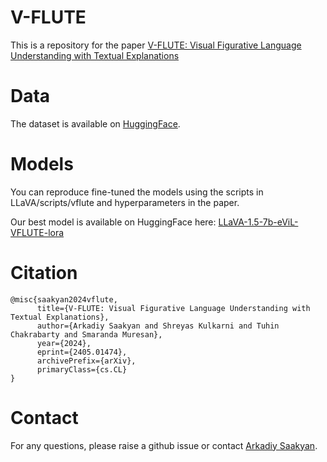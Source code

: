 # V-FLUTE

This is a repository for the paper [V-FLUTE: Visual Figurative Language Understanding with Textual Explanations](https://arxiv.org/abs/2405.01474)

# Data

The dataset is available on [HuggingFace](https://huggingface.co/datasets/ColumbiaNLP/V-FLUTE).

# Models

You can reproduce fine-tuned the models using the scripts in LLaVA/scripts/vflute and hyperparameters in the paper.

Our best model is available on HuggingFace here:
[LLaVA-1.5-7b-eViL-VFLUTE-lora](https://huggingface.co/asaakyan/LLaVA-1.5-7b-eViL-VFLUTE-lora)

# Citation

```
@misc{saakyan2024vflute,
      title={V-FLUTE: Visual Figurative Language Understanding with Textual Explanations}, 
      author={Arkadiy Saakyan and Shreyas Kulkarni and Tuhin Chakrabarty and Smaranda Muresan},
      year={2024},
      eprint={2405.01474},
      archivePrefix={arXiv},
      primaryClass={cs.CL}
}
```

# Contact

For any questions, please raise a github issue or contact [Arkadiy Saakyan](mailto:a.saakyan@cs.columbia.edu).
